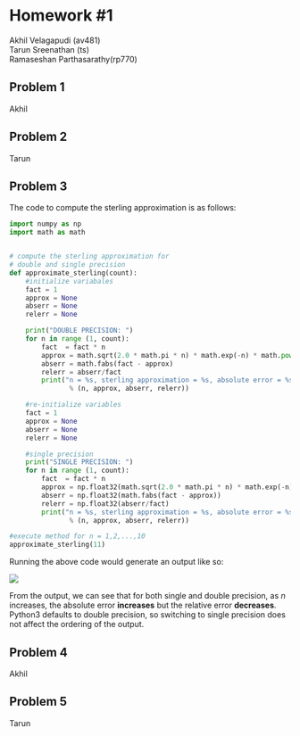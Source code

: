 # Homework #1
Akhil Velagapudi (av481)  
Tarun Sreenathan (ts)  
Ramaseshan Parthasarathy(rp770)  

## Problem 1

Akhil

## Problem 2

Tarun

## Problem 3
The code to compute the sterling  approximation is as follows:

```python
import numpy as np
import math as math


# compute the sterling approximation for 
# double and single precision
def approximate_sterling(count):
	#initialize variabales
	fact = 1
	approx = None
	abserr = None
	relerr = None

	print("DOUBLE PRECISION: ")
	for n in range (1, count):
		fact  = fact * n
		approx = math.sqrt(2.0 * math.pi * n) * math.exp(-n) * math.pow(n, n)
		abserr = math.fabs(fact - approx)
		relerr = abserr/fact
		print("n = %s, sterling approximation = %s, absolute error = %s, relative error = %s" 
			   % (n, approx, abserr, relerr))

	#re-initialize variables
	fact = 1
	approx = None
	abserr = None
	relerr = None

	#single precision
	print("SINGLE PRECISION: ")
	for n in range (1, count):
		fact  = fact * n
		approx = np.float32(math.sqrt(2.0 * math.pi * n) * math.exp(-n) * math.pow(n, n))
		abserr = np.float32(math.fabs(fact - approx))
		relerr = np.float32(abserr/fact)
		print("n = %s, sterling approximation = %s, absolute error = %s, relative error = %s" 
		       % (n, approx, abserr, relerr))

#execute method for n = 1,2,...,10
approximate_sterling(11) 
```

Running the above code would generate an output like so:

<img src = "https://lh3.googleusercontent.com/aaujQcwSlEJjQPHz-uQDIlmARCCqqiMc_Mqg5p3D0cGXtyyi8m6XN2Of2Py5g-kK7xvu2p0ZsbZzYX-YGy6J_W1ixuOnMTx4sF-Bk1f-t4t85IYA-afjgHEGJmkJ_ZDEUAlIkFM4DTQ=w1120-h403-no">

From the output, we can see that for both single and double precision, as *n* increases, the absolute error **increases** but the relative error **decreases**. Python3 defaults to double precision, so switching to single precision does not affect the ordering of the output. 

## Problem 4 

Akhil

## Problem 5

Tarun